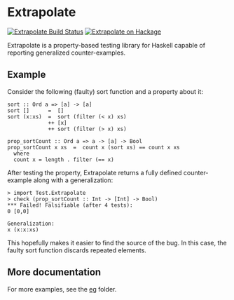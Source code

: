 Extrapolate
===========

[![Extrapolate Build Status][build-status]][build-log]
[![Extrapolate on Hackage][hackage-version]][extrapolate-on-hackage]

Extrapolate is a property-based testing library for Haskell
capable of reporting generalized counter-examples.


Example
-------

Consider the following (faulty) sort function and a property about it:

    sort :: Ord a => [a] -> [a]
    sort []      =  []
    sort (x:xs)  =  sort (filter (< x) xs)
                 ++ [x]
                 ++ sort (filter (> x) xs)

    prop_sortCount :: Ord a => a -> [a] -> Bool
    prop_sortCount x xs  =  count x (sort xs) == count x xs
      where
      count x = length . filter (== x)

After testing the property, Extrapolate returns a fully defined counter-example
along with a generalization:

    > import Test.Extrapolate
    > check (prop_sortCount :: Int -> [Int] -> Bool)
    *** Failed! Falsifiable (after 4 tests):
    0 [0,0]

    Generalization:
    x (x:x:xs)

This hopefully makes it easier to find the source of the bug.  In this case,
the faulty sort function discards repeated elements.


More documentation
------------------

For more examples, see the [eg](eg) folder.

[build-status]: https://travis-ci.org/rudymatela/extrapolate.svg?branch=master
[build-log]:    https://travis-ci.org/rudymatela/extrapolate
[hackage-version]: https://img.shields.io/hackage/v/extrapolate.svg
[extrapolate-on-hackage]: https://hackage.haskell.org/package/extrapolate
